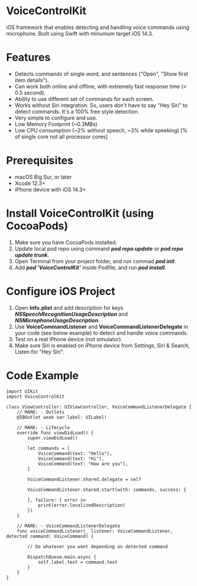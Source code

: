 # VoiceControlKit
iOS framework that enables detecting and handling voice commands using microphone. Built using Swift with minumum target iOS 14.3.

# Features
* Detects commands of single word, and sentences ("Open", "Show first item details").
* Can work both online and offline, with extremely fast response time (< 0.5 second).
* Ability to use different set of commands for each screen.
* Works without Siri integration. So, users don't have to say "Hey Siri" to detect commands. It's a 100% free style detection.
* Very simple to configure and use.
* Low Memory Footprint (~0.3MBs)
* Low CPU consumption (~2% without speech, ~3% while speeking) [% of single core not all processor cores]

# Prerequisites
* macOS Big Sur, or later
* Xcode 12.3+
* iPhone device with iOS 14.3+

# Install VoiceControlKit (using CocoaPods)
1. Make sure you have CocoaPods installed.
2. Update local pod repo using command **<em>pod repo update</em>** or **<em>pod repo update trunk</em>**.
3. Open Terminal from your project folder, and run commad **<em>pod init</em>**.
4. Add **<em>pod 'VoiceControlKit'</em>** inside Podfile, and run **<em>pod install</em>**.

# Configure iOS Project
1. Open **Info.plist** and add description for keys **<em>NSSpeechRecognitionUsageDescription</em>** and <em>**NSMicrophoneUsageDescription</em>**.
2. Use **VoiceCommandListener** and **VoiceCommandListenerDelegate** in your code (see below example) to detect and handle voice commands.
3. Test on a real iPhone device (not simulator).
4. Make sure Siri is enabled on iPhone device from Settings, Siri & Search, Listen for "Hey Siri".

# Code Example

    import UIKit
    import VoiceControlKit

    class ViewController: UIViewController, VoiceCommandListenerDelegate {
        // MARK: - Outlets
        @IBOutlet weak var label: UILabel!
    
        // MARK: - Lifecycle
        override func viewDidLoad() {
            super.viewDidLoad()
        
            let commands = [
                VoiceCommand(text: "Hello"),
                VoiceCommand(text: "Hi"),
                VoiceCommand(text: "How are you"),
            ]
        
            VoiceCommandListener.shared.delegate = self
        
            VoiceCommandListener.shared.start(with: commands, success: {
            
            }, failure: { error in
                print(error.localizedDescription)
            })
        }
    
        // MARK: - VoiceCommandListenerDelegate
        func voiceCommandListener(_ listener: VoiceCommandListener, detected command: VoiceCommand) {
        
            // Do whatever you want depending on detected command
        
            DispatchQueue.main.async {
                self.label.text = command.text
            }
        }
    }
